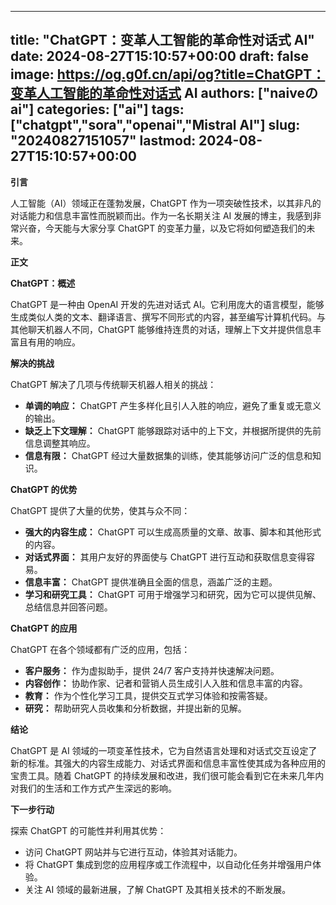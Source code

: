 
---
title: "ChatGPT：变革人工智能的革命性对话式 AI"
date: 2024-08-27T15:10:57+00:00
draft: false
image: https://og.g0f.cn/api/og?title=ChatGPT：变革人工智能的革命性对话式 AI
authors: ["naiveのai"]
categories: ["ai"]
tags: ["chatgpt","sora","openai","Mistral AI"]
slug: "20240827151057"
lastmod: 2024-08-27T15:10:57+00:00
---
**引言**

人工智能（AI）领域正在蓬勃发展，ChatGPT 作为一项突破性技术，以其非凡的对话能力和信息丰富性而脱颖而出。作为一名长期关注 AI 发展的博主，我感到非常兴奋，今天能与大家分享 ChatGPT 的变革力量，以及它将如何塑造我们的未来。

**正文**

**ChatGPT：概述**

ChatGPT 是一种由 OpenAI 开发的先进对话式 AI。它利用庞大的语言模型，能够生成类似人类的文本、翻译语言、撰写不同形式的内容，甚至编写计算机代码。与其他聊天机器人不同，ChatGPT 能够维持连贯的对话，理解上下文并提供信息丰富且有用的响应。

**解决的挑战**

ChatGPT 解决了几项与传统聊天机器人相关的挑战：

- **单调的响应：** ChatGPT 产生多样化且引人入胜的响应，避免了重复或无意义的输出。
- **缺乏上下文理解：** ChatGPT 能够跟踪对话中的上下文，并根据所提供的先前信息调整其响应。
- **信息有限：** ChatGPT 经过大量数据集的训练，使其能够访问广泛的信息和知识。

**ChatGPT 的优势**

ChatGPT 提供了大量的优势，使其与众不同：

- **强大的内容生成：** ChatGPT 可以生成高质量的文章、故事、脚本和其他形式的内容。
- **对话式界面：** 其用户友好的界面使与 ChatGPT 进行互动和获取信息变得容易。
- **信息丰富：** ChatGPT 提供准确且全面的信息，涵盖广泛的主题。
- **学习和研究工具：** ChatGPT 可用于增强学习和研究，因为它可以提供见解、总结信息并回答问题。

**ChatGPT 的应用**

ChatGPT 在各个领域都有广泛的应用，包括：

- **客户服务：** 作为虚拟助手，提供 24/7 客户支持并快速解决问题。
- **内容创作：** 协助作家、记者和营销人员生成引人入胜和信息丰富的内容。
- **教育：** 作为个性化学习工具，提供交互式学习体验和按需答疑。
- **研究：** 帮助研究人员收集和分析数据，并提出新的见解。

**结论**

ChatGPT 是 AI 领域的一项变革性技术，它为自然语言处理和对话式交互设定了新的标准。其强大的内容生成能力、对话式界面和信息丰富性使其成为各种应用的宝贵工具。随着 ChatGPT 的持续发展和改进，我们很可能会看到它在未来几年内对我们的生活和工作方式产生深远的影响。

**下一步行动**

探索 ChatGPT 的可能性并利用其优势：

- 访问 ChatGPT 网站并与它进行互动，体验其对话能力。
- 将 ChatGPT 集成到您的应用程序或工作流程中，以自动化任务并增强用户体验。
- 关注 AI 领域的最新进展，了解 ChatGPT 及其相关技术的不断发展。